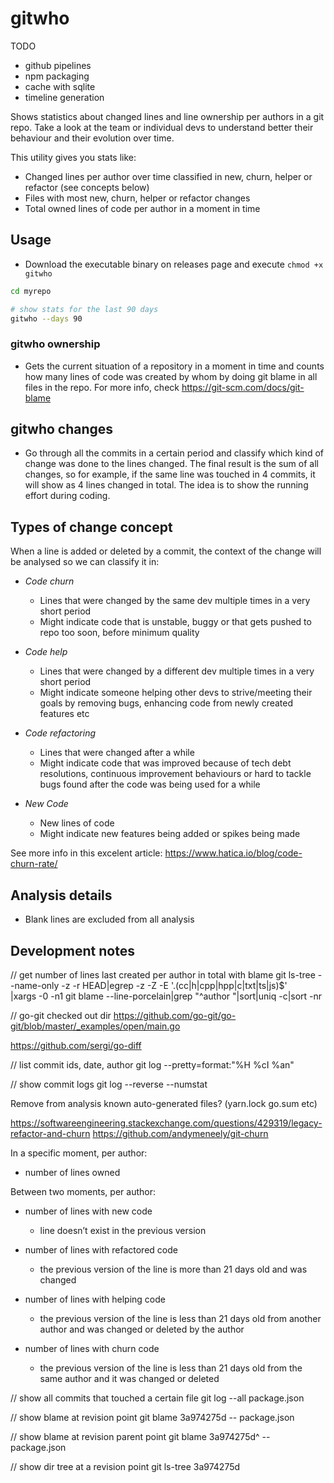 # gitwho

TODO
  - github pipelines
  - npm packaging
  - cache with sqlite
  - timeline generation

Shows statistics about changed lines and line ownership per authors in a git repo. Take a look at the team or individual devs to understand better their behaviour and their evolution over time.

This utility gives you stats like:
  - Changed lines per author over time classified in new, churn, helper or refactor (see concepts below)
  - Files with most new, churn, helper or refactor changes
  - Total owned lines of code per author in a moment in time

## Usage

* Download the executable binary on releases page and execute `chmod +x gitwho`

```sh
cd myrepo

# show stats for the last 90 days
gitwho --days 90

```

### gitwho ownership

* Gets the current situation of a repository in a moment in time and counts how many lines of code was created by whom by doing git blame in all files in the repo. For more info, check https://git-scm.com/docs/git-blame


## gitwho changes

* Go through all the commits in a certain period and classify which kind of change was done to the lines changed. The final result is the sum of all changes, so for example, if the same line was touched in 4 commits, it will show as 4 lines changed in total. The idea is to show the running effort during coding.

## Types of change concept

When a line is added or deleted by a commit, the context of the change will be analysed so we can classify it in:

- *Code churn*
  - Lines that were changed by the same dev multiple times in a very short period
  - Might indicate code that is unstable, buggy or that gets pushed to repo too soon, before minimum quality

- *Code help*
  - Lines that were changed by a different dev multiple times in a very short period
  - Might indicate someone helping other devs to strive/meeting their goals by removing bugs, enhancing code from newly created features etc

- *Code refactoring*
  - Lines that were changed after a while
  - Might indicate code that was improved because of tech debt resolutions, continuous improvement behaviours or hard to tackle bugs found after the code was being used for a while

- *New Code*
  - New lines of code
  - Might indicate new features being added or spikes being made

See more info in this excelent article: https://www.hatica.io/blog/code-churn-rate/

## Analysis details

- Blank lines are excluded from all analysis

## Development notes

// get number of lines last created per author in total with blame
git ls-tree --name-only -z -r HEAD|egrep -z -Z -E '\.(cc|h|cpp|hpp|c|txt|ts|js)$' \
  |xargs -0 -n1 git blame --line-porcelain|grep "^author "|sort|uniq -c|sort -nr


// go-git checked out dir
https://github.com/go-git/go-git/blob/master/_examples/open/main.go

https://github.com/sergi/go-diff

// list commit ids, date, author
git log --pretty=format:"%H %cI %an"

// show commit logs
git log --reverse --numstat



Remove from analysis known auto-generated files? (yarn.lock go.sum etc)


https://softwareengineering.stackexchange.com/questions/429319/legacy-refactor-and-churn
https://github.com/andymeneely/git-churn



In a specific moment, per author:
  - number of lines owned

Between two moments, per author:

  - number of lines with new code
     - line doesn’t exist in the previous version

  - number of lines with refactored code
     - the previous version of the line is more than 21 days old and was changed

  - number of lines with helping code
     - the previous version of the line is less than 21 days old from another author and was changed or deleted by the author

  - number of lines with churn code
     - the previous version of the line is less than 21 days old from the same author and it was changed or deleted


// show all commits that touched a certain file
git log --all package.json

// show blame at revision point
git blame 3a974275d -- package.json

// show blame at revision parent point
git blame 3a974275d^ -- package.json

// show dir tree at a revision point
git ls-tree 3a974275d

